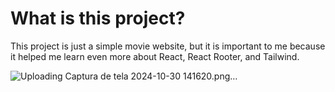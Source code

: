 <h1>What is this project?</h1>
This project is just a simple movie website, but it is important to me because it helped me learn even more about React, React Rooter, and Tailwind.

![Uploading Captura de tela 2024-10-30 141620.png…]()
